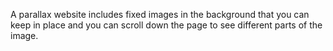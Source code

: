 A parallax website includes fixed images in the background that you can keep in place and you can scroll down the page to see different parts of the image.
